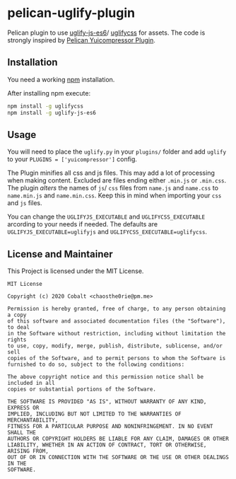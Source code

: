 # pelican-uglify-plugin

Pelican plugin to use [uglify-js-es6](https://www.npmjs.com/package/uglify-js-es6)/ [uglifycss](https://www.npmjs.com/package/uglifycss) for assets. The code is strongly inspired by [Pelican Yuicompressor Plugin](https://github.com/auroredea/yuicompressor).

## Installation

You need a working [npm](https://www.npmjs.com/) installation.

After installing npm execute:

```bash
npm install -g uglifycss
npm install -g uglify-js-es6
```

## Usage

You will need to place the `uglify.py` in your `plugins/` folder and add `uglify` to your `PLUGINS = ['yuicompressor']` config.

The Plugin minifies all css and js files. This may add a lot of processing when making content. Excluded are files ending either `.min.js` or `.min.css`. The plugin *alters* the names of `js`/ `css` files from `name.js` and `name.css` to `name.min.js` and `name.min.css`. Keep this in mind when importing your `css` and `js` files.

You can change the `UGLIFYJS_EXECUTABLE` and `UGLIFYCSS_EXECUTABLE` arcording to your needs if needed. The defaults are `UGLIFYJS_EXECUTABLE=uglifyjs` and `UGLIFYCSS_EXECUTABLE=uglifycss`.

## License and Maintainer

This Project is licensed under the MIT License.

```
MIT License

Copyright (c) 2020 Cobalt <chaosthe0rie@pm.me>

Permission is hereby granted, free of charge, to any person obtaining a copy
of this software and associated documentation files (the "Software"), to deal
in the Software without restriction, including without limitation the rights
to use, copy, modify, merge, publish, distribute, sublicense, and/or sell
copies of the Software, and to permit persons to whom the Software is
furnished to do so, subject to the following conditions:

The above copyright notice and this permission notice shall be included in all
copies or substantial portions of the Software.

THE SOFTWARE IS PROVIDED "AS IS", WITHOUT WARRANTY OF ANY KIND, EXPRESS OR
IMPLIED, INCLUDING BUT NOT LIMITED TO THE WARRANTIES OF MERCHANTABILITY,
FITNESS FOR A PARTICULAR PURPOSE AND NONINFRINGEMENT. IN NO EVENT SHALL THE
AUTHORS OR COPYRIGHT HOLDERS BE LIABLE FOR ANY CLAIM, DAMAGES OR OTHER
LIABILITY, WHETHER IN AN ACTION OF CONTRACT, TORT OR OTHERWISE, ARISING FROM,
OUT OF OR IN CONNECTION WITH THE SOFTWARE OR THE USE OR OTHER DEALINGS IN THE
SOFTWARE.
```
